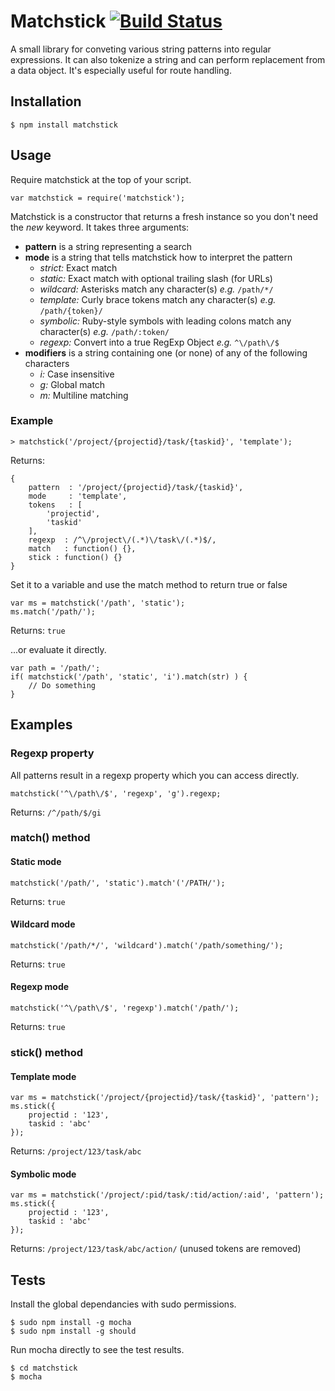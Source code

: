 # Matchstick [![Build Status](https://travis-ci.org/edj-boston/matchstick.svg?branch=master)](https://travis-ci.org/edj-boston/matchstick)

A small library for conveting various string patterns into regular expressions. It can also tokenize a string and can perform replacement from a data object. It's especially useful for route handling.


Installation
------------

	$ npm install matchstick


Usage
-----

Require matchstick at the top of your script.

	var matchstick = require('matchstick');

Matchstick is a constructor that returns a fresh instance so you don't need the _new_ keyword. It takes three arguments:	

* __pattern__ is a string representing a search
* __mode__ is a string that tells matchstick how to interpret the pattern
	* _strict:_ Exact match
	* _static:_ Exact match with optional trailing slash (for URLs)
	* _wildcard:_ Asterisks match any character(s) _e.g._ `/path/*/`
	* _template:_ Curly brace tokens match any character(s) _e.g._ `/path/{token}/`
	* _symbolic:_ Ruby-style symbols with leading colons match any character(s) _e.g._ `/path/:token/`
	* _regexp:_ Convert into a true RegExp Object _e.g._ `^\/path\/$`
* __modifiers__ is a string containing one (or none) of any of the following characters
	* _i:_ Case insensitive
	* _g:_ Global match
	* _m:_ Multiline matching

### Example

	> matchstick('/project/{projectid}/task/{taskid}', 'template');

Returns:

	{
		pattern  : '/project/{projectid}/task/{taskid}',
		mode     : 'template',
		tokens   : [
			'projectid',
			'taskid'
		],
		regexp  : /^\/project\/(.*)\/task\/(.*)$/,
		match   : function() {},
		stick : function() {}
	}

Set it to a variable and use the match method to return true or false

	var ms = matchstick('/path', 'static');
	ms.match('/path/');

Returns: `true`


...or evaluate it directly.

	var path = '/path/';
	if( matchstick('/path', 'static', 'i').match(str) ) {
		// Do something
	}


Examples
--------

### Regexp property

All patterns result in a regexp property which you can access directly.

	matchstick('^\/path\/$', 'regexp', 'g').regexp;

Returns: `/^/path/$/gi`

### match() method

#### Static mode

	matchstick('/path/', 'static').match'('/PATH/');

Returns: `true`

#### Wildcard mode

	matchstick('/path/*/', 'wildcard').match('/path/something/');

Returns: `true`

#### Regexp mode

	matchstick('^\/path\/$', 'regexp').match('/path/');

Returns: `true`

### stick() method

#### Template mode

	var ms = matchstick('/project/{projectid}/task/{taskid}', 'pattern');
	ms.stick({
		projectid : '123', 
		taskid : 'abc'
	});

Returns: `/project/123/task/abc`

#### Symbolic mode

	var ms = matchstick('/project/:pid/task/:tid/action/:aid', 'pattern');
	ms.stick({
		projectid : '123', 
		taskid : 'abc'
	});

Returns: `/project/123/task/abc/action/` (unused tokens are removed)


Tests
-----

Install the global dependancies with sudo permissions.

	$ sudo npm install -g mocha
	$ sudo npm install -g should


Run mocha directly to see the test results.

	$ cd matchstick
	$ mocha